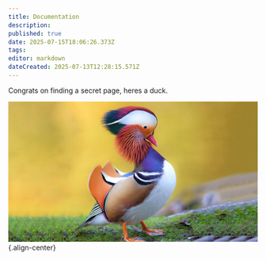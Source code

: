```yaml
---
title: Documentation
description: 
published: true
date: 2025-07-15T18:06:26.373Z
tags: 
editor: markdown
dateCreated: 2025-07-13T12:28:15.571Z
---
```


Congrats on finding a secret page, heres a duck.

![areallycoolduck.jpg](/areallycoolduck.jpg){.align-center}
